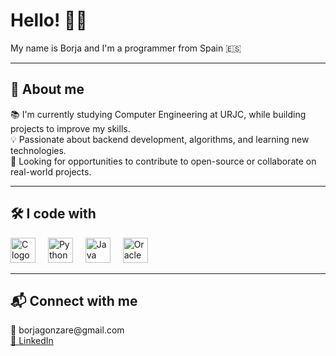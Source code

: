 
<h1 align="left">Hello! 👋🐧</h1>

<p align="left">My name is Borja and I'm a programmer from Spain 🇪🇸</p>

<hr>

<h2 align="left">🧠 About me</h2>

<p align="left">
📚 I'm currently studying Computer Engineering at URJC, while building projects to improve my skills.<br>
💡 Passionate about backend development, algorithms, and learning new technologies.<br>
🚀 Looking for opportunities to contribute to open-source or collaborate on real-world projects.
</p>

<hr>

<h2 align="left">🛠️ I code with</h2>

<div align="left">
  <img src="https://cdn.jsdelivr.net/gh/devicons/devicon/icons/c/c-original.svg" height="40" alt="C logo" />
  <img width="12" />
  <img src="https://cdn.jsdelivr.net/gh/devicons/devicon/icons/python/python-original.svg" height="40" alt="Python logo" />
  <img width="12" />
  <img src="https://cdn.jsdelivr.net/gh/devicons/devicon/icons/java/java-original.svg" height="40" alt="Java logo" />
  <img width="12" />
  <img src="https://cdn.jsdelivr.net/gh/devicons/devicon/icons/oracle/oracle-original.svg" height="40" alt="Oracle logo" />
</div>

<hr>

<h2 align="left">📬 Connect with me</h2>

<p align="left">
  📧 borjagonzare@gmail.com <br>
  <a href="https://www.linkedin.com/in/borja-gonz%C3%A1lez-rebollo-a8555b305/" target="_blank">🔗 LinkedIn</a>
  
</p>
